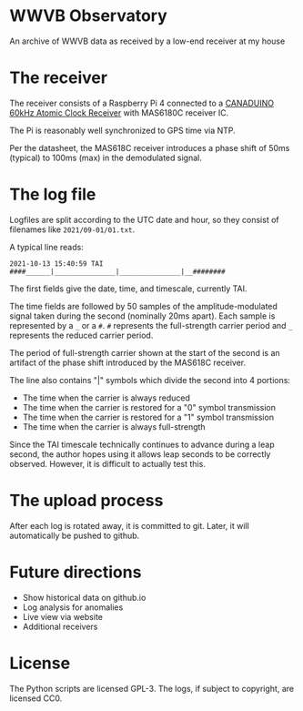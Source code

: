 <!--
SPDX-FileCopyrightText: 2021 Jeff Epler

SPDX-License-Identifier: GPL-3.0-only
-->

# WWVB Observatory

An archive of WWVB data as received by a low-end receiver at my house

# The receiver

The receiver consists of a Raspberry Pi 4 connected to a [CANADUINO 60kHz Atomic Clock Receiver](https://www.universal-solder.ca/product/canaduino-60khz-atomic-clock-receiver-module-wwvb-msf-jjy60/) with MAS6180C receiver IC.

The Pi is reasonably well synchronized to GPS time via NTP.

Per the datasheet, the MAS618C receiver introduces a phase shift of 50ms
(typical) to 100ms (max) in the demodulated signal.

# The log file

Logfiles are split according to the UTC date and hour, so they consist of filenames like `2021/09-01/01.txt`.

A typical line reads:
```
2021-10-13 15:40:59 TAI ####______|_______________|_______________|__########
```
The first fields give the date, time, and timescale, currently TAI.

The time fields are followed by 50 samples of the
amplitude-modulated signal taken during the second (nominally 20ms apart). Each
sample is represented by a `_` or a `#`. `#` represents the full-strength
carrier period and `_` represents the reduced carrier period.

The period of full-strength carrier shown at the start of the second is an
artifact of the phase shift introduced by the MAS618C receiver.

The line also contains "|" symbols which divide the second into 4 portions:
 * The time when the carrier is always reduced
 * The time when the carrier is restored for a "0" symbol transmission
 * The time when the carrier is restored for a "1" symbol transmission
 * The time when the carrier is always full-strength

Since the TAI timescale technically continues to advance during a leap second,
the author hopes using it allows leap seconds to be correctly observed.
However, it is difficult to actually test this.


# The upload process

After each log is rotated away, it is committed to git.  Later, it will automatically be pushed to github.

# Future directions

 - Show historical data on github.io
 - Log analysis for anomalies
 - Live view via website
 - Additional receivers

# License

The Python scripts are licensed GPL-3.  The logs, if subject to copyright, are
licensed CC0.
